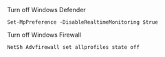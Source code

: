 Turn off Windows Defender

`Set-MpPreference -DisableRealtimeMonitoring $true`

Turn off Windows Firewall

`NetSh Advfirewall set allprofiles state off`